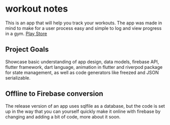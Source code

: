 # workout notes

This is an app that will help you track your workouts. 
The app was made in mind to make for a user process easy and simple to log and view progress in a gym.
[Play Store](https://play.google.com/store/apps/details?id=workout.notes_app)

## Project Goals
Showcase basic understanding of app design, data models, firebase API, flutter framework, dart language, animation in flutter and riverpod package for state management, as well as code generators like freezed and JSON serializable.


## Offline to Firebase conversion

The release version of an app uses sqlfile as a database, 
but the code is set up in the way that you can yourself quickly make it online with firebase by changing and adding a bit of code,
more about it soon.